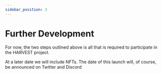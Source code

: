 ```yaml
---
sidebar_position: 3
---
```


# Further Development

For now, the two steps outlined above is all that is required to participate in the HARVEST project.  

At a later date we will include NFTs.  The date of this launch will, of course, be announced on Twitter and Discord


